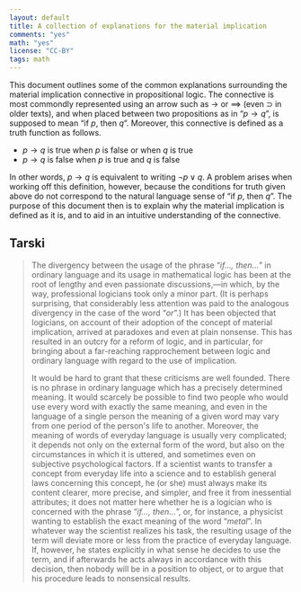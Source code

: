 ```yaml
---
layout: default
title: A collection of explanations for the material implication
comments: "yes"
math: "yes"
license: "CC-BY"
tags: math
---
```


This document outlines some of the common explanations surrounding the
material implication connective in propositional logic.  The connective
is most commondly represented using an arrow such as $\to$ or
$\implies$ (even $\supset$ in older texts), and when placed
between two propositions as in “$p \to q$”, is supposed to mean “if $p$, then $q$”. Moreover, this connective is defined as a truth function as follows.

- $p \to q$ is true when $p$ is false or when $q$ is true
- $p \to q$ is false when $p$ is true and $q$ is false

In other words, $p\to q$ is equivalent to writing $\neg p \vee q$.
A problem arises when working off this definition, however, because the
conditions for truth given above do not correspond to the natural
language sense of “if $p$, then $q$”. The purpose of this
document then is to explain why the material implication is defined as
it is, and to aid in an intuitive understanding of the connective.

## Tarski

> The divergency between the usage of the phrase “*if…, then…*” in
> ordinary language and its usage in mathematical logic has been at the
> root of lengthy and even passionate discussions,—in which, by the way,
> professional logicians took only a minor part. (It is perhaps
> surprising, that considerably less attention was paid to the analogous
> divergency in the case of the word “*or*”.) It has been objected that
> logicians, on account of their adoption of the concept of material
> implication, arrived at paradoxes and even at plain nonsense. This has
> resulted in an outcry for a reform of logic, and in particular, for
> bringing about a far-reaching rapprochement between logic and ordinary
> language with regard to the use of implication.
> 
> It would be hard to grant that these criticisms are well founded.
> There is no phrase in ordinary language which has a precisely determined
> meaning. It would scarcely be possible to find two people who would use
> every word with exactly the same meaning, and even in the language of a
> single person the meaning of a given word may vary from one period of
> the person's life to another. Moreover, the meaning of words of everyday
> language is usually very complicated; it depends not only on the
> external form of the word, but also on the circumstances in which it is
> uttered, and sometimes even on subjective psychological factors. If a
> scientist wants to transfer a concept from everyday life into a science
> and to establish general laws concerning this concept, he (or she) must
> always make its content clearer, more precise, and simpler, and free it
> from inessential attributes; it does not matter here whether he is a
> logician who is concerned with the phrase “*if…, then…*”, or, for
> instance, a physicist wanting to establish the exact meaning of the word
> “*metal*”. In whatever way the scientist realizes his task, the resulting
> usage of the term will deviate more or less from the practice of
> everyday language. If, however, he states explicitly in what sense he
> decides to use the term, and if afterwards he acts always in accordance
> with this decision, then nobody will be in a position to object, or to
> argue that his procedure leads to nonsensical results.
